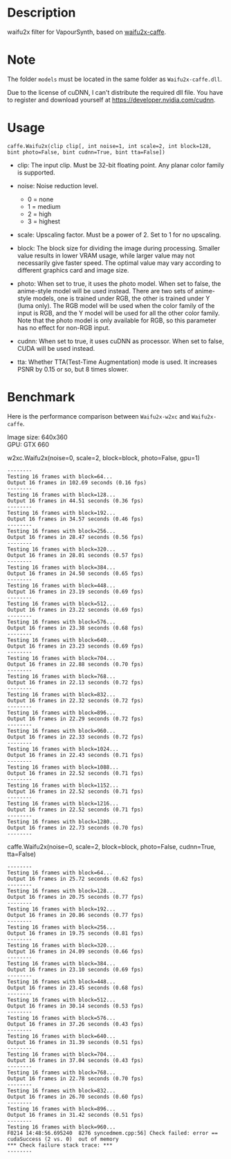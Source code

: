 Description
===========

waifu2x filter for VapourSynth, based on [waifu2x-caffe](https://github.com/lltcggie/waifu2x-caffe).


Note
====

The folder `models` must be located in the same folder as `Waifu2x-caffe.dll`.

Due to the license of cuDNN, I can't distribute the required dll file. You have to register and download yourself at https://developer.nvidia.com/cudnn.


Usage
=====

    caffe.Waifu2x(clip clip[, int noise=1, int scale=2, int block=128, bint photo=False, bint cudnn=True, bint tta=False])

* clip: The input clip. Must be 32-bit floating point. Any planar color family is supported.

* noise: Noise reduction level.
  * 0 = none
  * 1 = medium
  * 2 = high
  * 3 = highest

* scale: Upscaling factor. Must be a power of 2. Set to 1 for no upscaling.

* block: The block size for dividing the image during processing. Smaller value results in lower VRAM usage, while larger value may not necessarily give faster speed. The optimal value may vary according to different graphics card and image size.

* photo: When set to true, it uses the photo model. When set to false, the anime-style model will be used instead. There are two sets of anime-style models, one is trained under RGB, the other is trained under Y (luma only). The RGB model will be used when the color family of the input is RGB, and the Y model will be used for all the other color family. Note that the photo model is only available for RGB, so this parameter has no effect for non-RGB input.

* cudnn: When set to true, it uses cuDNN as processor. When set to false, CUDA will be used instead.

* tta: Whether TTA(Test-Time Augmentation) mode is used. It increases PSNR by 0.15 or so, but 8 times slower.


Benchmark
=========

Here is the performance comparison between `Waifu2x-w2xc` and `Waifu2x-caffe`.

Image size: 640x360<br />
GPU: GTX 660

w2xc.Waifu2x(noise=0, scale=2, block=block, photo=False, gpu=1)
```
--------
Testing 16 frames with block=64...
Output 16 frames in 102.69 seconds (0.16 fps)
--------
Testing 16 frames with block=128...
Output 16 frames in 44.51 seconds (0.36 fps)
--------
Testing 16 frames with block=192...
Output 16 frames in 34.57 seconds (0.46 fps)
--------
Testing 16 frames with block=256...
Output 16 frames in 28.47 seconds (0.56 fps)
--------
Testing 16 frames with block=320...
Output 16 frames in 28.01 seconds (0.57 fps)
--------
Testing 16 frames with block=384...
Output 16 frames in 24.50 seconds (0.65 fps)
--------
Testing 16 frames with block=448...
Output 16 frames in 23.19 seconds (0.69 fps)
--------
Testing 16 frames with block=512...
Output 16 frames in 23.22 seconds (0.69 fps)
--------
Testing 16 frames with block=576...
Output 16 frames in 23.38 seconds (0.68 fps)
--------
Testing 16 frames with block=640...
Output 16 frames in 23.23 seconds (0.69 fps)
--------
Testing 16 frames with block=704...
Output 16 frames in 22.88 seconds (0.70 fps)
--------
Testing 16 frames with block=768...
Output 16 frames in 22.13 seconds (0.72 fps)
--------
Testing 16 frames with block=832...
Output 16 frames in 22.32 seconds (0.72 fps)
--------
Testing 16 frames with block=896...
Output 16 frames in 22.29 seconds (0.72 fps)
--------
Testing 16 frames with block=960...
Output 16 frames in 22.33 seconds (0.72 fps)
--------
Testing 16 frames with block=1024...
Output 16 frames in 22.43 seconds (0.71 fps)
--------
Testing 16 frames with block=1088...
Output 16 frames in 22.52 seconds (0.71 fps)
--------
Testing 16 frames with block=1152...
Output 16 frames in 22.52 seconds (0.71 fps)
--------
Testing 16 frames with block=1216...
Output 16 frames in 22.52 seconds (0.71 fps)
--------
Testing 16 frames with block=1280...
Output 16 frames in 22.73 seconds (0.70 fps)
--------
```

caffe.Waifu2x(noise=0, scale=2, block=block, photo=False, cudnn=True, tta=False)
```
--------
Testing 16 frames with block=64...
Output 16 frames in 25.72 seconds (0.62 fps)
--------
Testing 16 frames with block=128...
Output 16 frames in 20.75 seconds (0.77 fps)
--------
Testing 16 frames with block=192...
Output 16 frames in 20.86 seconds (0.77 fps)
--------
Testing 16 frames with block=256...
Output 16 frames in 19.75 seconds (0.81 fps)
--------
Testing 16 frames with block=320...
Output 16 frames in 24.09 seconds (0.66 fps)
--------
Testing 16 frames with block=384...
Output 16 frames in 23.10 seconds (0.69 fps)
--------
Testing 16 frames with block=448...
Output 16 frames in 23.45 seconds (0.68 fps)
--------
Testing 16 frames with block=512...
Output 16 frames in 30.14 seconds (0.53 fps)
--------
Testing 16 frames with block=576...
Output 16 frames in 37.26 seconds (0.43 fps)
--------
Testing 16 frames with block=640...
Output 16 frames in 31.39 seconds (0.51 fps)
--------
Testing 16 frames with block=704...
Output 16 frames in 37.04 seconds (0.43 fps)
--------
Testing 16 frames with block=768...
Output 16 frames in 22.78 seconds (0.70 fps)
--------
Testing 16 frames with block=832...
Output 16 frames in 26.70 seconds (0.60 fps)
--------
Testing 16 frames with block=896...
Output 16 frames in 31.42 seconds (0.51 fps)
--------
Testing 16 frames with block=960...
F0214 14:48:56.695240  8276 syncedmem.cpp:56] Check failed: error == cudaSuccess (2 vs. 0)  out of memory
*** Check failure stack trace: ***
--------
```
